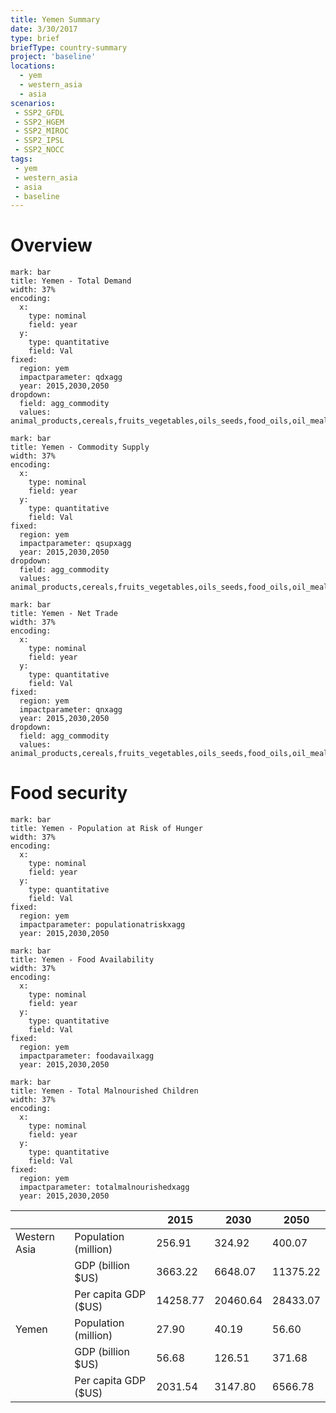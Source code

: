 ```yaml
---
title: Yemen Summary
date: 3/30/2017
type: brief
briefType: country-summary
project: 'baseline'
locations:
  - yem
  - western_asia
  - asia
scenarios:
 - SSP2_GFDL
 - SSP2_HGEM
 - SSP2_MIROC
 - SSP2_IPSL
 - SSP2_NOCC
tags:
 - yem
 - western_asia
 - asia
 - baseline
---
```

# Overview 

```chart
mark: bar
title: Yemen - Total Demand
width: 37%
encoding:
  x:
    type: nominal
    field: year
  y:
    type: quantitative
    field: Val
fixed:
  region: yem
  impactparameter: qdxagg
  year: 2015,2030,2050
dropdown:
  field: agg_commodity
  values: animal_products,cereals,fruits_vegetables,oils_seeds,food_oils,oil_meals,other,pulses,roots_tubers,sugar
```

```chart
mark: bar
title: Yemen - Commodity Supply
width: 37%
encoding:
  x:
    type: nominal
    field: year
  y:
    type: quantitative
    field: Val
fixed:
  region: yem
  impactparameter: qsupxagg
  year: 2015,2030,2050
dropdown:
  field: agg_commodity
  values: animal_products,cereals,fruits_vegetables,oils_seeds,food_oils,oil_meals,other,pulses,roots_tubers,sugar
```

```chart
mark: bar
title: Yemen - Net Trade
width: 37%
encoding:
  x:
    type: nominal
    field: year
  y:
    type: quantitative
    field: Val
fixed:
  region: yem
  impactparameter: qnxagg
  year: 2015,2030,2050
dropdown:
  field: agg_commodity
  values: animal_products,cereals,fruits_vegetables,oils_seeds,food_oils,oil_meals,other,pulses,roots_tubers,sugar
```

# Food security

```chart
mark: bar
title: Yemen - Population at Risk of Hunger
width: 37%
encoding:
  x:
    type: nominal
    field: year
  y:
    type: quantitative
    field: Val
fixed:
  region: yem
  impactparameter: populationatriskxagg
  year: 2015,2030,2050
```

```chart
mark: bar
title: Yemen - Food Availability
width: 37%
encoding:
  x:
    type: nominal
    field: year
  y:
    type: quantitative
    field: Val
fixed:
  region: yem
  impactparameter: foodavailxagg
  year: 2015,2030,2050
```

```chart
mark: bar
title: Yemen - Total Malnourished Children
width: 37%
encoding:
  x:
    type: nominal
    field: year
  y:
    type: quantitative
    field: Val
fixed:
  region: yem
  impactparameter: totalmalnourishedxagg
  year: 2015,2030,2050
```

|   |   | 2015 | 2030 | 2050 |
|---|---|---|---|---|
| Western Asia | Population (million) | 256.91 | 324.92 | 400.07 |
|  | GDP (billion $US) | 3663.22 | 6648.07 | 11375.22 |
|  | Per capita GDP ($US) | 14258.77 | 20460.64 | 28433.07 |
| Yemen | Population (million) | 27.90 | 40.19 | 56.60 |
|  | GDP (billion $US) | 56.68 | 126.51 | 371.68 |
|  | Per capita GDP ($US) | 2031.54| 3147.80| 6566.78|